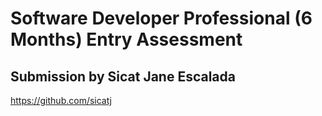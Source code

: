 # Software Developer Professional (6 Months) Entry Assessment



## Submission by Sicat Jane Escalada 
https://github.com/sicatj
